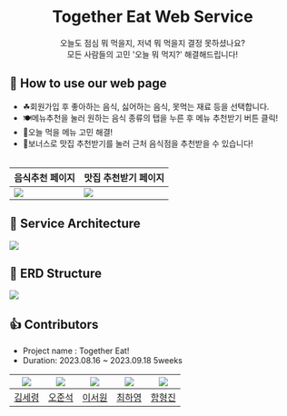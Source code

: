 <div align=center>
  <h1>Together Eat Web Service</h1>
  오늘도 점심 뭐 먹을지, 저녁 뭐 먹을지 결정 못하셨나요? <br>
  모든 사람들의 고민 '오늘 뭐 먹지?' 해결해드립니다!
</div>


## 🍜 How to use our web page

- ☘회원가입 후 좋아하는 음식, 싫어하는 음식, 못먹는 재료 등을 선택합니다.<br>
- 🍽메뉴추천을 눌러 원하는 음식 종류의 탭을 누른 후 메뉴 추천받기 버튼 클릭!<br>
- 🍚오늘 먹을 메뉴 고민 해결!<br>
- 🍔보너스로 맛집 추천받기를 눌러 근처 음식점을 추천받을 수 있습니다!<br><br>

| 음식추천 페이지 | 맛집 추천받기 페이지 |
| -------- | -------- |
| <img src="https://final-bucket-ksr.s3.ap-northeast-2.amazonaws.com/togetherEatMain.JPG">  | <img src="https://final-bucket-ksr.s3.ap-northeast-2.amazonaws.com/togetherEatmap.JPG">  |

## 🎫 Service Architecture

<img src="https://final-bucket-ksr.s3.ap-northeast-2.amazonaws.com/togetherEat_service_architecture.png">

## 💾 ERD Structure
<img src="https://final-bucket-ksr.s3.ap-northeast-2.amazonaws.com/erdstructure.JPG">

## 👍 Contributors
- Project name : Together Eat!
- Duration: 2023.08.16 ~ 2023.09.18 5weeks

| <img src="https://final-bucket-ksr.s3.ap-northeast-2.amazonaws.com/ksr.jpg"> | <img src="https://final-bucket-ksr.s3.ap-northeast-2.amazonaws.com/ojs.jpg"> | <img src="https://final-bucket-ksr.s3.ap-northeast-2.amazonaws.com/lsw.jpg"> | <img src="https://final-bucket-ksr.s3.ap-northeast-2.amazonaws.com/chy.jpg"> | <img src="https://final-bucket-ksr.s3.ap-northeast-2.amazonaws.com/hhj.jpg"> |
| :---: | :---: | :---: | :---: | :---: |
| [김세령](https://github.com/KORjunseok)  | [오준석](https://github.com/KORjunseok)  | [이서원](https://github.com/rymile)  | [최하영](https://github.com/rammakasty)  | [함형진](https://github.com/HyungJin0114)  |


